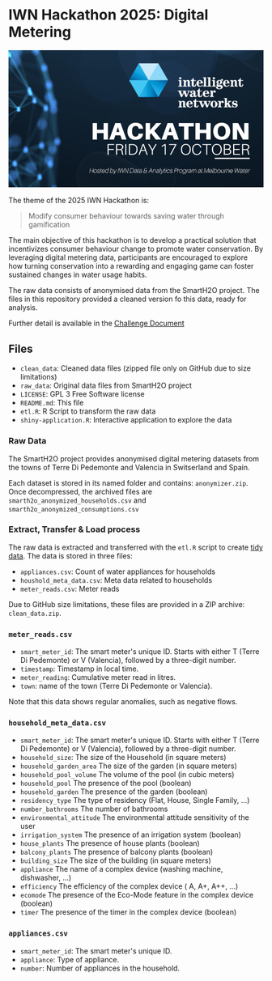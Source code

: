# IWN Hackathon 2025: Digital Metering

![](www/iwn-hackathon-2025-banner.jpg)

The theme of the 2025 IWN Hackathon is:

> Modify consumer behaviour towards saving water through gamification

The main objective of this hackathon is to develop a practical solution that incentivizes consumer behaviour change to promote water conservation. By leveraging digital metering data, participants are encouraged to explore how turning conservation into a rewarding and engaging game can foster sustained changes in water usage habits. 

The raw data consists of anonymised data from the SmartH2O project. The files in this repository provided a cleaned version fo  this data, ready for analysis.

Further detail is available in the [Challenge Document](www/iwn-hackathon-2025-challenge.pdf)

## Files
- `clean_data`: Cleaned data files (zipped file only on GitHub due to size limitations)
- `raw_data`: Original data files from SmartH2O project
- `LICENSE`: GPL 3 Free Software license
- `README.md`: This file
- `etl.R`: R Script to transform the raw data
- `shiny-application.R`: Interactive application to explore the data

### Raw Data
The SmartH2O project provides anonymised digital metering datasets from the towns of Terre Di Pedemonte and Valencia in Switserland and Spain. 

Each dataset is stored in its named folder and contains: `anonymizer.zip`. Once decompressed, the archived files are `smarth2o_anonymized_households.csv` and `smarth2o_anonymized_consumptions.csv`

### Extract, Transfer & Load process
The raw data is extracted and transferred with the `etl.R` script to create [tidy data](https://r4ds.had.co.nz/tidy-data.html). The data is stored in three files:

- `appliances.csv`: Count of water appliances for households
- `houshold_meta_data.csv`: Meta data related to households
- `meter_reads.csv`: Meter reads

Due to GitHub size limitations, these files are provided in a ZIP archive: `clean_data.zip`.

### `meter_reads.csv`
- `smart_meter_id`: The smart meter's unique ID. Starts with either T (Terre Di Pedemonte) or V (Valencia), followed by a three-digit number.
- `timestamp`: Timestamp in local time.
- `meter_reading`: Cumulative meter read in litres.
- `town`: name of the town (Terre Di Pedemonte or Valencia).

Note that this data shows regular anomalies, such as negative flows.

### `household_meta_data.csv`
- `smart_meter_id`: The smart meter's unique ID. Starts with either T (Terre Di Pedemonte) or V (Valencia), followed by a three-digit number.
- `household_size`: The size of the Household (in square meters)
- `household_garden_area` The size of the garden (in square meters)
- `household_pool_volume` The volume of the pool (in cubic meters)
- `household_pool` The presence of the pool (boolean)
- `household_garden` The presence of the garden (boolean)
- `residency_type` The type of residency (Flat, House, Single Family, ...)
- `number_bathrooms` The number of bathrooms
- `environmental_attitude` The environmental attitude sensitivity of the user 
- `irrigation_system` The presence of an irrigation system (boolean)
- `house_plants` The presence of house plants (boolean)
- `balcony_plants` The presence of balcony plants (boolean)
- `building_size` The size of the building (in square meters)
- `appliance` The name of a complex device (washing machine, dishwasher, ...)
- `efficiency` The efficiency of the complex device ( A, A+, A++, ...)
- `ecomode` The presence of the Eco-Mode feature in the complex device (boolean)
- `timer` The presence of the timer in the complex device (boolean)

### `appliances.csv`
- `smart_meter_id`: The smart meter's unique ID.
- `appliance`: Type of appliance.
- `number`: Number of appliances in the household.

